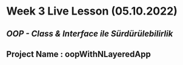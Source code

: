 # Week 3 Live Lesson (05.10.2022)
## *OOP - Class & Interface ile Sürdürülebilirlik*
## Project Name : oopWithNLayeredApp